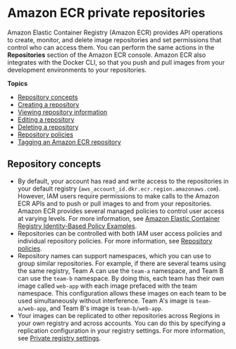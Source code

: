 # Amazon ECR private repositories<a name="Repositories"></a>

Amazon Elastic Container Registry \(Amazon ECR\) provides API operations to create, monitor, and delete image repositories and set permissions that control who can access them\. You can perform the same actions in the **Repositories** section of the Amazon ECR console\. Amazon ECR also integrates with the Docker CLI, so that you push and pull images from your development environments to your repositories\.

**Topics**
+ [Repository concepts](#repository-concepts)
+ [Creating a repository](repository-create.md)
+ [Viewing repository information](repository-info.md)
+ [Editing a repository](repository-edit.md)
+ [Deleting a repository](repository-delete.md)
+ [Repository policies](repository-policies.md)
+ [Tagging an Amazon ECR repository](ecr-using-tags.md)

## Repository concepts<a name="repository-concepts"></a>
+ By default, your account has read and write access to the repositories in your default registry \(`aws_account_id.dkr.ecr.region.amazonaws.com`\)\. However, IAM users require permissions to make calls to the Amazon ECR APIs and to push or pull images to and from your repositories\. Amazon ECR provides several managed policies to control user access at varying levels\. For more information, see [Amazon Elastic Container Registry Identity\-Based Policy Examples](security_iam_id-based-policy-examples.md)\.
+ Repositories can be controlled with both IAM user access policies and individual repository policies\. For more information, see [Repository policies](repository-policies.md)\.
+ Repository names can support namespaces, which you can use to group similar repositories\. For example, if there are several teams using the same registry, Team A can use the `team-a` namespace, and Team B can use the `team-b` namespace\. By doing this, each team has their own image called `web-app` with each image prefaced with the team namespace\. This configuration allows these images on each team to be used simultaneously without interference\. Team A's image is `team-a/web-app`, and Team B's image is `team-b/web-app`\.
+ Your images can be replicated to other repositories across Regions in your own registry and across accounts\. You can do this by specifying a replication configuration in your registry settings\. For more information, see [Private registry settings](registry-settings.md)\.
